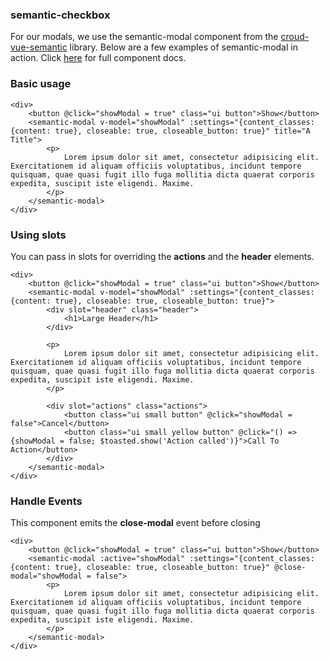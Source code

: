 ### semantic-checkbox
For our modals, we use the semantic-modal component from the [croud-vue-semantic](https://github.com/CroudSupport/vue-semantic) library. Below are a few examples of semantic-modal in action. Click [here](http://croudsupport.github.io/vue-semantic/#semantic-modal) for full component docs.

### Basic usage

    <div>
        <button @click="showModal = true" class="ui button">Show</button>
        <semantic-modal v-model="showModal" :settings="{content_classes: {content: true}, closeable: true, closeable_button: true}" title="A Title">
            <p>
                Lorem ipsum dolor sit amet, consectetur adipisicing elit. Exercitationem id aliquam officiis voluptatibus, incidunt tempore quisquam, quae quasi fugit illo fuga mollitia dicta quaerat corporis expedita, suscipit iste eligendi. Maxime.
            </p>
        </semantic-modal>
    </div>

### Using slots
You can pass in slots for overriding the **actions** and the **header** elements.

    <div>
        <button @click="showModal = true" class="ui button">Show</button>
        <semantic-modal v-model="showModal" :settings="{content_classes: {content: true}, closeable: true, closeable_button: true}">
            <div slot="header" class="header">
                <h1>Large Header</h1>
            </div>

            <p>
                Lorem ipsum dolor sit amet, consectetur adipisicing elit. Exercitationem id aliquam officiis voluptatibus, incidunt tempore quisquam, quae quasi fugit illo fuga mollitia dicta quaerat corporis expedita, suscipit iste eligendi. Maxime.
            </p>

            <div slot="actions" class="actions">
                <button class="ui small button" @click="showModal = false">Cancel</button>
                <button class="ui small yellow button" @click="() => {showModal = false; $toasted.show('Action called')}">Call To Action</button>
            </div>
        </semantic-modal>
    </div>


### Handle Events
This component emits the **close-modal** event before closing

    <div>
        <button @click="showModal = true" class="ui button">Show</button>
        <semantic-modal :active="showModal" :settings="{content_classes: {content: true}, closeable: true, closeable_button: true}" @close-modal="showModal = false">
            <p>
                Lorem ipsum dolor sit amet, consectetur adipisicing elit. Exercitationem id aliquam officiis voluptatibus, incidunt tempore quisquam, quae quasi fugit illo fuga mollitia dicta quaerat corporis expedita, suscipit iste eligendi. Maxime.
            </p>
        </semantic-modal>
    </div>
